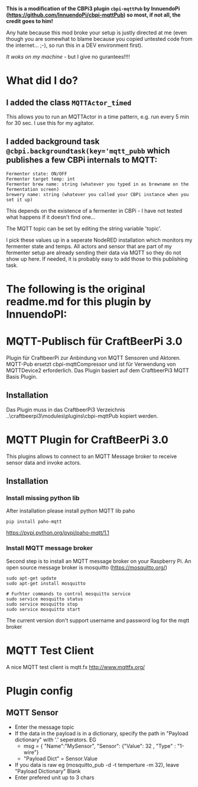 **This is a modification of the CBPi3 plugin ``cbpi-mqttPub`` by InnuendoPi (https://github.com/InnuendoPi/cbpi-mqttPub) so most, if not all, the credit goes to him!**

Any hate because this mod broke your setup is justly directed at me (even though you are somewhat to blame because you copied untested code from the internet... ;-), so run this in a DEV environment first).


_It woks on my machine_ - but I give no gurantees!!!!

# What did I do?

## I added the class ``MQTTActor_timed``
This allows you to run an MQTTActor in a time pattern, e.g. run every 5 min for 30 sec. I use this for my agitator.

## I added background task ``@cbpi.backgroundtask(key='mqtt_pubb`` which publishes a few CBPi internals to MQTT:

```
Fermenter state: ON/OFF
Fermenter target temp: int
Fermenter brew name: string (whatever you typed in as brewname on the fermentation screen)
brewery name: string (whatever you called your CBPi instance when you set it up)
```

This depends on the existence of a fermenter in CBPi - I have not tested what happens if it doesn't find one...

The MQTT topic can be set by editing the string variable 'topic'.

I pick these values up in a seperate NodeRED installation which monitors my fermenter state and temps. All actors and sensor that are part of my fermenter setup are already sending their data via MQTT so they do not show up here. If needed, it is probably easy to add those to this publishing task.


# The following is the original readme.md for this plugin by InnuendoPI:


# MQTT-Publisch für CraftBeerPi 3.0

Plugin für CraftbeerPi zur Anbindung von MQTT Sensoren und Aktoren. MQTT-Pub ersetzt cbpi-mqttCompressor und ist für Verwendung von MQTTDevice2 erforderlich. Das Plugin basiert auf dem CraftbeerPi3 MQTT Basis Plugin.

## Installation

Das Plugin muss in das CraftbeerPi3 Verzeichnis ..\craftbeerpi3\modules\plugins\cbpi-mqttPub kopiert werden.

# MQTT Plugin for CraftBeerPi 3.0

This plugins allows to connect to an MQTT Message broker to receive sensor data and invoke actors.

## Installation

### Install missing python lib
After installation please install python MQTT lib paho

```pip install paho-mqtt```

https://pypi.python.org/pypi/paho-mqtt/1.1

### Install MQTT message broker

Second step is to install an MQTT message broker on your Raspberry Pi.
An open source message broker is mosquitto (https://mosquitto.org/)

```
sudo apt-get update
sudo apt-get install mosquitto

# Furhter commands to control mosquitto service
sudo service mosquitto status
sudo service mosquitto stop
sudo service mosquitto start
```

The current version don't support username and password log for the mqtt broker

# MQTT Test Client 
A nice MQTT test client is mqtt.fx http://www.mqttfx.org/

# Plugin config

## MQTT Sensor

- Enter the message topic
- If the data in the payload is in a dictionary, specify the path in "Payload dictionary" with '.' seperators. EG
  - msg = { "Name":"MySensor", "Sensor": {"Value": 32 , "Type" : "1-wire"}
  - "Payload Dict" = Sensor.Value
- If you data is raw eg (mosquitto_pub -d -t temperture -m 32), leave "Payload Dictionary" Blank
- Enter prefered unit up to 3 chars
